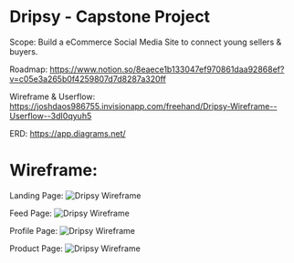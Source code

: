 # Dripsy - Capstone Project

Scope: Build a eCommerce Social Media Site to connect young sellers & buyers.

Roadmap:
https://www.notion.so/8eaece1b133047ef970861daa92868ef?v=c05e3a265b0f4259807d7d8287a320ff

Wireframe & Userflow: 
https://joshdaos986755.invisionapp.com/freehand/Dripsy-Wireframe--Userflow--3dI0qyuh5

ERD:
https://app.diagrams.net/

# Wireframe:
Landing Page:
![Dripsy Wireframe]("https://imgur.com/D9ItFdb")

Feed Page:
![Dripsy Wireframe]("https://imgur.com/QqnqQB1")

Profile Page:
![Dripsy Wireframe]("https://imgur.com/10jzDYn")

Product Page:
![Dripsy Wireframe]("https://imgur.com/undefined")